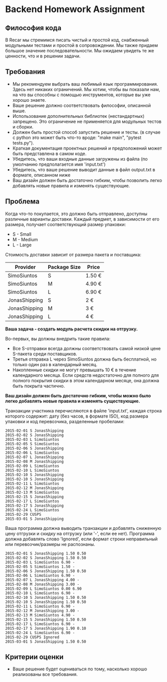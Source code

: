 # Backend Homework Assignment

Философия кода
----------------------------
В Recar мы стремимся писать чистый и простой код, снабженный модульными тестами и простой в сопровождении. Мы также придаем большое значение последовательности. Мы ожидаем увидеть те же ценности, что и в решении задачи.

Требования
----------------------------
* Мы рекомендуем выбрать ваш любимый язык программирования. Здесь нет никаких ограничений. Мы хотим, чтобы вы показали нам, на что вы способны с помощью инструментов, которые вы уже хорошо знаете.
* Ваше решение должно соответствовать философии, описанной выше.
* Использование дополнительных библиотек (нестандартных) запрещено. Это ограничение не применяется для модульных тестов и сборки.
* Должен быть простой способ запустить решение и тесты. (в случае с python это может быть что-то вроде: "make main", "pytest tests.py").
* Краткая документация проектных решений и предположений может быть представлена в самом коде.
* Убедитесь, что ваши входные данные загружены из файла (по умолчанию предполагается имя 'input.txt')
* Убедитесь, что ваше решение выводит данные в файл output.txt в формате, описанном ниже
* Ваш дизайн должен быть достаточно гибким, чтобы позволить легко добавлять новые правила и изменять существующие.


Проблема
----------------------------
Когда что-то покупается, это должно быть отправлено, доступны различные варианты доставки. 
Каждый предмет, в зависимости от его размера, получает соответствующий размер упаковки:

  * S - Small
  * M - Medium 
  * L - Large 

Стоимость доставки зависит от размера пакета и поставщика:

| Provider | Package Size | Price  |
|---|---|---|
| SimoSiuntos| S| 1.50 € |
| SimoSiuntos| M| 4.90 € |
| SimoSiuntos| L| 6.90 € |
| JonasShipping| S| 2 €|
| JonasShipping| M| 3 €|
| JonasShipping| L| 4 €|


**Ваша задача - создать модуль расчета скидки на отгрузку.**

Во-первых, вы должны внедрить такие правила:
  * Все S-отправки всегда должны соответствовать самой низкой цене S-пакета среди поставщиков.
  * Третья отправка L через SimoSiuntos должна быть бесплатной, но только один раз в календарный месяц.
  * Накопленные скидки не могут превышать 10 € в течение календарного месяца. Если средств недостаточно для полного
  для полного покрытия скидки в этом календарном месяце, она должна быть покрыта частично.

**Ваш дизайн должен быть достаточно гибким, чтобы можно было легко добавлять новые правила и изменять существующие.**

Транзакции участника перечисляются в файле 'input.txt', каждая строка которого содержит: дату (без часов, в формате ISO), код размера упаковки и код перевозчика, разделенные пробелами:
```
2015-02-01 S JonasShipping
2015-02-02 S JonasShipping
2015-02-03 L SimoSiuntos
2015-02-05 S SimoSiuntos
2015-02-06 S JonasShipping
2015-02-06 L SimoSiuntos
2015-02-07 L JonasShipping
2015-02-08 M JonasShipping
2015-02-09 L SimoSiuntos
2015-02-10 L SimoSiuntos
2015-02-10 S JonasShipping
2015-02-10 S JonasShipping
2015-02-11 L SimoSiuntos
2015-02-12 M JonasShipping
2015-02-13 M SimoSiuntos
2015-02-15 S JonasShipping
2015-02-17 L SimoSiuntos
2015-02-17 S JonasShipping
2015-02-24 L SimoSiuntos
2015-02-29 CUSPS
2015-03-01 S JonasShipping
```
Ваша программа должна выводить транзакции и добавлять сниженную цену отгрузки и скидку на отгрузку (или '-', если ее нет). Программа должна добавлять слово 'Ignored', если формат строки неправильный или перевозчик/размеры не распознаны.
```
2015-02-01 S JonasShipping 1.50 0.50
2015-02-02 S JonasShipping 1.50 0.50
2015-02-03 L SimoSiuntos 6.90 -
2015-02-05 S SimoSiuntos 1.50 -
2015-02-06 S JonasShipping 1.50 0.50
2015-02-06 L SimoSiuntos 6.90 -
2015-02-07 L JonasShipping 4.00 -
2015-02-08 M JonasShipping 3.00 -
2015-02-09 L SimoSiuntos 0.00 6.90
2015-02-10 L SimoSiuntos 6.90 -
2015-02-10 S JonasShipping 1.50 0.50
2015-02-10 S JonasShipping 1.50 0.50
2015-02-11 L SimoSiuntos 6.90 -
2015-02-12 M JonasShipping 3.00 -
2015-02-13 M SimoSiuntos 4.90 -
2015-02-15 S JonasShipping 1.50 0.50
2015-02-17 L SimoSiuntos 6.90 -
2015-02-17 S JonasShipping 1.90 0.10
2015-02-24 L SimoSiuntos 6.90 -
2015-02-29 CUSPS Ignored
2015-03-01 S JonasShipping 1.50 0.50
```

Критерии оценки
----------------------------
* Ваше решение будет оцениваться по тому, насколько хорошо реализованы все требования.
